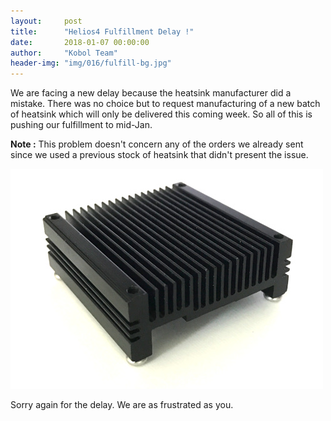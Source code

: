 ```yaml
---
layout:     post
title:      "Helios4 Fulfillment Delay !"
date:       2018-01-07 00:00:00
author:     "Kobol Team"
header-img: "img/016/fulfill-bg.jpg"
---
```


We are facing a new delay because the heatsink manufacturer did a mistake. There was no choice but to request manufacturing of a new batch of heatsink which will only be delivered this coming week. So all of this is pushing our fulfillment to mid-Jan.

**Note :** This problem doesn't concern any of the orders we already sent since we used a previous stock of heatsink that didn't present the issue.

![Heatsink](/img/016/heatsink.jpg)

Sorry again for the delay. We are as frustrated as you.
